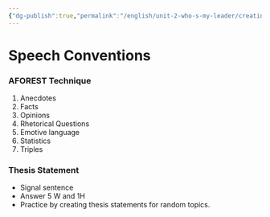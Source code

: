 ```yaml
---
{"dg-publish":true,"permalink":"/english/unit-2-who-s-my-leader/creating-a-speech-aforest-and-thesis-statement/","dgHomeLink":true,"dgPassFrontmatter":false}
---
```


# Speech Conventions

### AFOREST Technique
1. Anecdotes
2. Facts
3. Opinions
4. Rhetorical Questions
5. Emotive language
6. Statistics
7. Triples

### Thesis Statement
- Signal sentence
- Answer 5 W and 1H
- Practice by creating thesis statements for random topics.

